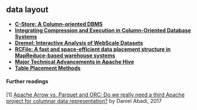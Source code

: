 ## data layout

- **[C-Store: A Column-oriented DBMS][cstore]**
- **[Integrating Compression and Execution in Column-Oriented Database Systems][cstore-compression]**
- **[Dremel: Interactive Analysis of WebScale Datasets][dremel]**
- **[RCFile: A fast and space-efficient data placement structure in MapReduce-based warehouse systems][rcfile]**
- **[Major Technical Advancements in Apache Hive][orc]**
- **[Table Placement Methods][tpm]**

#### Further readings

[1] [Apache Arrow vs. Parquet and ORC: Do we really need a third Apache project for columnar data representation?](http://dbmsmusings.blogspot.com/2017/10/apache-arrow-vs-parquet-and-orc-do-we.html) by Daniel Abadi, 2017<br>

[cstore]: c-store.md
[cstore-compression]: c-store-compression.md
[dremel]: dremel.md
[rcfile]: rcfile.md
[orc]: orc.md
[tpm]: table-placement-methods.md